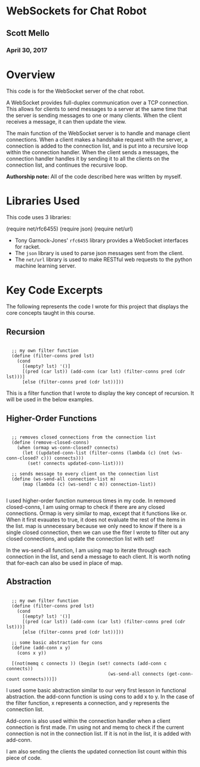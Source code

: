 # WebSockets for Chat Robot

## Scott Mello
### April 30, 2017

# Overview
This code is for the WebSocket server of the chat robot. 

A WebSocket provides full-duplex communication over a TCP connection. 
This allows for clients to send messages to a server at the same time that 
the server is sending messages to one or many clients. When the client receives 
a message, it can then update the view.

The main function of the WebSocket server is to handle and manage client 
connections. When a client makes a handshake request with the server, a connection
is added to the connection list, and is put into a recursive loop within the
connection handler. When the client sends a messages, the connection handler
handles it by sending it to all the clients on the connection list, and continues
the recursive loop.

**Authorship note:** All of the code described here was written by myself.

# Libraries Used

This code uses 3 libraries:

(require net/rfc6455)
(require json)
(require net/url)

* Tony Garnock-Jones' ```rfc6455``` library provides a WebSocket interfaces for racket. 
* The ```json``` library is used to parse json messages sent from the client.
* The ```net/url``` library is used to make RESTful web requests to the python machine learning server.

# Key Code Excerpts

The following represents the code I wrote for this project that displays the core concepts taught in this course.


## Recursion

```racket

  ;; my own filter function
  (define (filter-conns pred lst)
    (cond
      [(empty? lst) '()]
      [(pred (car lst)) (add-conn (car lst) (filter-conns pred (cdr lst)))]
      [else (filter-conns pred (cdr lst))]))

```

This is a filter function that I wrote to display the key concept of recursion. 
It will be used in the below examples.

## Higher-Order Functions

```racket

  ;; removes closed connections from the connection list
  (define (remove-closed-conns)
    (when (ormap ws-conn-closed? connects)
      (let ((updated-conn-list (filter-conns (lambda (c) (not (ws-conn-closed? c))) connects)))
        (set! connects updated-conn-list))))

  ;; sends message to every client on the connection list
  (define (ws-send-all connection-list m)
      (map (lambda (c) (ws-send! c m)) connection-list))
    
```

I used higher-order function numerous times in my code. In removed closed-conns,
I am using ormap to check if there are any closed connections. Ormap is very
similar to map, except that it functions like or. When it first evauates to true,
it does not evaluate the rest of the items in the list. map is  unnecessary because
we only need to know if there is a single closed connection, then we can use
the fiter I wrote to filter out any closed connections, and update the connection
list with set!

In the ws-send-all function, I am  using map to iterate through each connection
in the list, and send a message to each client. It is worth noting that for-each
can also be used in place of map.

## Abstraction

```racket

  ;; my own filter function
  (define (filter-conns pred lst)
    (cond
      [(empty? lst) '()]
      [(pred (car lst)) (add-conn (car lst) (filter-conns pred (cdr lst)))]
      [else (filter-conns pred (cdr lst))]))

  ;; some basic abstraction for cons
  (define (add-conn x y)
    (cons x y))
	
  [(not(memq c connects )) (begin (set! connects (add-conn c connects))
                                      (ws-send-all connects (get-conn-count connects)))])

```

I used some basic abstraction similar to our very first lesson in functional abstraction.
the add-conn function is using cons to add x to y. In the case of the filter
function, x represents a connection, and y represents the connection list. 

Add-conn is also used within the connection handler when a client connection is first made. I'm
using not and memq to check if the current connection is not in the connection list. If it is not in the list,
it is added with add-conn. 

I am also sending the clients the updated connection list count within this piece of code.